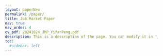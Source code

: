 ```yaml
---
layout: paperNew
permalink: /paper/
title: Job Market Paper
nav: true
nav_order: 4
cv_pdf: 20241024_JMP_YifanPeng.pdf
description: This is a description of the page. You can modify it in '_pages/cv.md'. You can also change or remove the top pdf download button. You can find my paper here. Change 1.
toc:
  #sidebar: left
---
```

